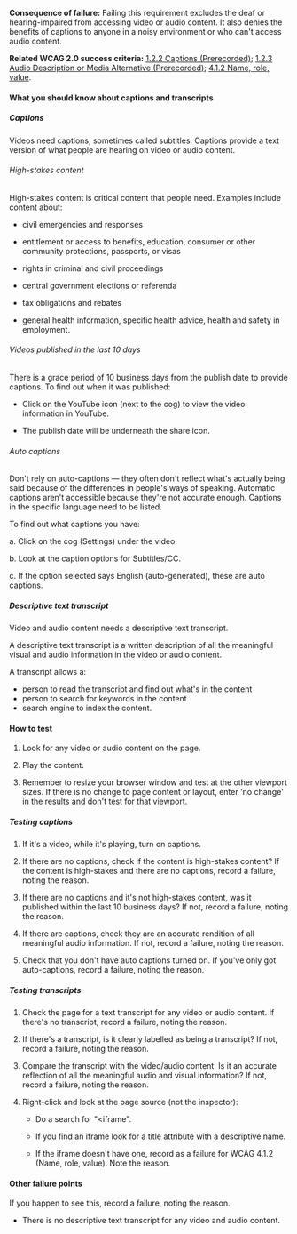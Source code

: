 **Consequence of failure:** Failing this requirement excludes the deaf or hearing-impaired from accessing video or audio content. It also denies the benefits of captions to anyone in a noisy environment or who can't access audio content.

**Related WCAG 2.0 success criteria:** [1.2.2 Captions (Prerecorded)](https://www.w3.org/TR/UNDERSTANDING-WCAG20/media-equiv-captions.html); [1.2.3 Audio Description or Media Alternative (Prerecorded)](https://www.w3.org/TR/UNDERSTANDING-WCAG20/media-equiv-audio-desc.html); [4.1.2 Name, role, value](https://www.w3.org/TR/UNDERSTANDING-WCAG20/ensure-compat-rsv.html).

<div class="details" markdown="1">

#### What you should know about captions and transcripts

##### Captions

Videos need captions, sometimes called subtitles.  Captions provide a text version of what people are hearing on video or audio content.

###### High-stakes content

High-stakes content is critical content that people need. Examples include content about:

* civil emergencies and responses

* entitlement or access to benefits, education, consumer or other community protections, passports, or visas

* rights in criminal and civil proceedings

* central government elections or referenda

* tax obligations and rebates

* general health information, specific health advice, health and safety in employment.

###### Videos published in the last 10 days

There is a grace period of 10 business days from the publish date to provide captions. To find out when it was published:

* Click on the YouTube icon (next to the cog) to view the video information in YouTube.

* The publish date will be underneath the share icon.

###### Auto captions

Don't rely on auto-captions — they often don't reflect what's actually being said because of the differences in people's ways of speaking. Automatic captions aren't accessible because they're not accurate enough. Captions in the specific language need to be listed.

To find out what captions you have:

a. Click on the cog (Settings) under the video

b. Look at the caption options for Subtitles/CC.

c. If the option selected says English (auto-generated), these are auto captions.

##### Descriptive text transcript

Video and audio content needs a descriptive text transcript. 

A descriptive text transcript is a written description of all the meaningful visual and audio information in the video or audio content.

A transcript allows a:

* person to read the transcript and find out what's in the content
* person to search for keywords in the content
* search engine to index the content.

</div>

#### How to test

1. Look for any video or audio content on the page.

2. Play the content.

3. Remember to resize your browser window and test at the other viewport sizes. If there is no change to page content or layout, enter 'no change' in the results and don't test for that viewport.

##### Testing captions

1. If it's a video, while it's playing, turn on captions.

2. If there are no captions, check if the content is high-stakes content? If the content is high-stakes and there are no captions, record a failure, noting the reason.

3. If there are no captions and it's not high-stakes content, was it published within the last 10 business days? If not, record a failure, noting the reason.

4. If there are captions, check they are an accurate rendition of all meaningful audio information. If not, record a failure, noting the reason.

5. Check that you don't have auto captions turned on. If you've only got auto-captions, record a failure, noting the reason.

##### Testing transcripts

1. Check the page for a text transcript for any video or audio content. If there's no transcript, record a failure, noting the reason.

2. If there's a transcript, is it clearly labelled as being a transcript? If not, record a failure, noting the reason.

3. Compare the transcript with the video/audio content. Is it an accurate reflection of all the meaningful audio and visual information? If not, record a failure, noting the reason.

4. Right-click and look at the page source (not the inspector):

    * Do a search for "<iframe".

    * If you find an iframe look for a title attribute with a descriptive name.

    * If the iframe doesn't have one, record as a failure for WCAG 4.1.2 (Name, role, value). Note the reason.

#### Other failure points

If you happen to see this, record a failure, noting the reason.

* There is no descriptive text transcript for any video and audio content.
